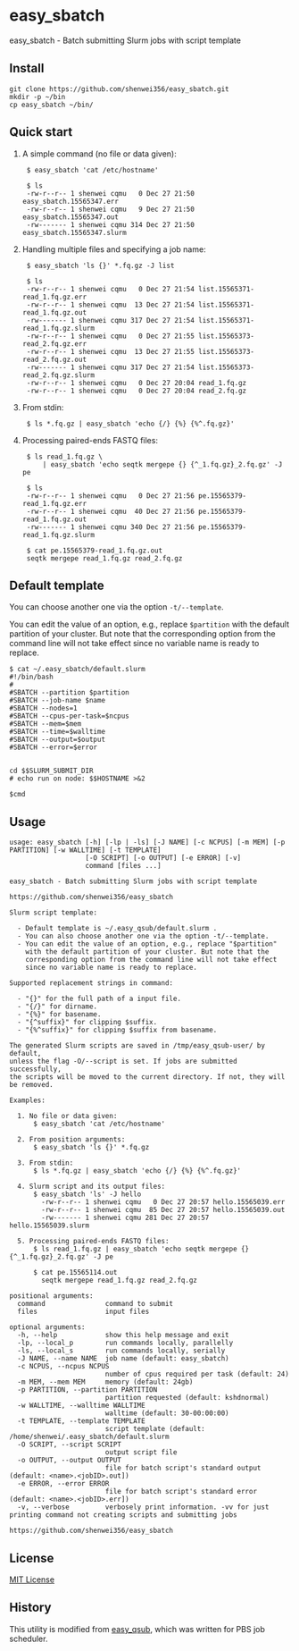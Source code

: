 # easy_sbatch

easy_sbatch - Batch submitting Slurm jobs with script template

## Install

    git clone https://github.com/shenwei356/easy_sbatch.git
    mkdir -p ~/bin
    cp easy_sbatch ~/bin/

## Quick start

1. A simple command (no file or data given):

        $ easy_sbatch 'cat /etc/hostname'

        $ ls
        -rw-r--r-- 1 shenwei cqmu   0 Dec 27 21:50 easy_sbatch.15565347.err
        -rw-r--r-- 1 shenwei cqmu   9 Dec 27 21:50 easy_sbatch.15565347.out
        -rw------- 1 shenwei cqmu 314 Dec 27 21:50 easy_sbatch.15565347.slurm

2. Handling multiple files and specifying a job name:

        $ easy_sbatch 'ls {}' *.fq.gz -J list

        $ ls
        -rw-r--r-- 1 shenwei cqmu   0 Dec 27 21:54 list.15565371-read_1.fq.gz.err
        -rw-r--r-- 1 shenwei cqmu  13 Dec 27 21:54 list.15565371-read_1.fq.gz.out
        -rw------- 1 shenwei cqmu 317 Dec 27 21:54 list.15565371-read_1.fq.gz.slurm
        -rw-r--r-- 1 shenwei cqmu   0 Dec 27 21:55 list.15565373-read_2.fq.gz.err
        -rw-r--r-- 1 shenwei cqmu  13 Dec 27 21:55 list.15565373-read_2.fq.gz.out
        -rw------- 1 shenwei cqmu 317 Dec 27 21:54 list.15565373-read_2.fq.gz.slurm
        -rw-r--r-- 1 shenwei cqmu   0 Dec 27 20:04 read_1.fq.gz
        -rw-r--r-- 1 shenwei cqmu   0 Dec 27 20:04 read_2.fq.gz

3. From stdin:

        $ ls *.fq.gz | easy_sbatch 'echo {/} {%} {%^.fq.gz}'

4. Processing paired-ends FASTQ files:

        $ ls read_1.fq.gz \
            | easy_sbatch 'echo seqtk mergepe {} {^_1.fq.gz}_2.fq.gz' -J pe

        $ ls
        -rw-r--r-- 1 shenwei cqmu   0 Dec 27 21:56 pe.15565379-read_1.fq.gz.err
        -rw-r--r-- 1 shenwei cqmu  40 Dec 27 21:56 pe.15565379-read_1.fq.gz.out
        -rw------- 1 shenwei cqmu 340 Dec 27 21:56 pe.15565379-read_1.fq.gz.slurm

        $ cat pe.15565379-read_1.fq.gz.out
        seqtk mergepe read_1.fq.gz read_2.fq.gz

## Default template

You can choose another one via the option `-t/--template`.

You can edit the value of an option, e.g., replace `$partition`
  with the default partition of your cluster. But note that the
  corresponding option from the command line will not take effect
  since no variable name is ready to replace.

```
$ cat ~/.easy_sbatch/default.slurm 
#!/bin/bash
#
#SBATCH --partition $partition
#SBATCH --job-name $name
#SBATCH --nodes=1
#SBATCH --cpus-per-task=$ncpus
#SBATCH --mem=$mem
#SBATCH --time=$walltime
#SBATCH --output=$output
#SBATCH --error=$error


cd $$SLURM_SUBMIT_DIR
# echo run on node: $$HOSTNAME >&2

$cmd
```


## Usage

```
usage: easy_sbatch [-h] [-lp | -ls] [-J NAME] [-c NCPUS] [-m MEM] [-p PARTITION] [-w WALLTIME] [-t TEMPLATE]
                   [-O SCRIPT] [-o OUTPUT] [-e ERROR] [-v]
                   command [files ...]

easy_sbatch - Batch submitting Slurm jobs with script template

https://github.com/shenwei356/easy_sbatch 

Slurm script template:

  - Default template is ~/.easy_qsub/default.slurm .
  - You can also choose another one via the option -t/--template.
  - You can edit the value of an option, e.g., replace "$partition"
    with the default partition of your cluster. But note that the
    corresponding option from the command line will not take effect
    since no variable name is ready to replace.

Supported replacement strings in command:

  - "{}" for the full path of a input file.
  - "{/}" for dirname.
  - "{%}" for basename.
  - "{^suffix}" for clipping $suffix.
  - "{%^suffix}" for clipping $suffix from basename.

The generated Slurm scripts are saved in /tmp/easy_qsub-user/ by default,
unless the flag -O/--script is set. If jobs are submitted successfully,
the scripts will be moved to the current directory. If not, they will
be removed.

Examples:

  1. No file or data given:
      $ easy_sbatch 'cat /etc/hostname'

  2. From position arguments:
      $ easy_sbatch 'ls {}' *.fq.gz

  3. From stdin:
      $ ls *.fq.gz | easy_sbatch 'echo {/} {%} {%^.fq.gz}'

  4. Slurm script and its output files:
      $ easy_sbatch 'ls' -J hello
        -rw-r--r-- 1 shenwei cqmu   0 Dec 27 20:57 hello.15565039.err
        -rw-r--r-- 1 shenwei cqmu  85 Dec 27 20:57 hello.15565039.out
        -rw------- 1 shenwei cqmu 281 Dec 27 20:57 hello.15565039.slurm

  5. Processing paired-ends FASTQ files:
      $ ls read_1.fq.gz | easy_sbatch 'echo seqtk mergepe {} {^_1.fq.gz}_2.fq.gz' -J pe

      $ cat pe.15565114.out 
        seqtk mergepe read_1.fq.gz read_2.fq.gz

positional arguments:
  command               command to submit
  files                 input files

optional arguments:
  -h, --help            show this help message and exit
  -lp, --local_p        run commands locally, parallelly
  -ls, --local_s        run commands locally, serially
  -J NAME, --name NAME  job name (default: easy_sbatch)
  -c NCPUS, --ncpus NCPUS
                        number of cpus required per task (default: 24)
  -m MEM, --mem MEM     memory (default: 24gb)
  -p PARTITION, --partition PARTITION
                        partition requested (default: kshdnormal)
  -w WALLTIME, --walltime WALLTIME
                        walltime (default: 30-00:00:00)
  -t TEMPLATE, --template TEMPLATE
                        script template (default: /home/shenwei/.easy_sbatch/default.slurm
  -O SCRIPT, --script SCRIPT
                        output script file
  -o OUTPUT, --output OUTPUT
                        file for batch script's standard output (default: <name>.<jobID>.out])
  -e ERROR, --error ERROR
                        file for batch script's standard error (default: <name>.<jobID>.err])
  -v, --verbose         verbosely print information. -vv for just printing command not creating scripts and submitting jobs

https://github.com/shenwei356/easy_sbatch

```


## License

[MIT License](https://github.com/shenwei356/kmcp/blob/master/LICENSE)


## History

This utility is modified from [easy_qsub](https://github.com/shenwei356/easy_qsub), 
which was written for PBS job scheduler.
